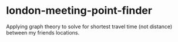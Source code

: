 # london-meeting-point-finder
Applying graph theory to solve for shortest travel time (not distance) between my friends locations.
